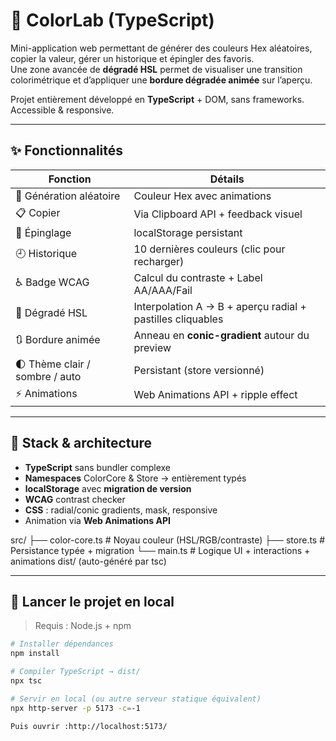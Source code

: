 # 🎨 ColorLab (TypeScript)

Mini-application web permettant de générer des couleurs Hex aléatoires, copier la valeur, gérer un historique et épingler des favoris.  
Une zone avancée de **dégradé HSL** permet de visualiser une transition colorimétrique et d’appliquer une **bordure dégradée animée** sur l’aperçu.

Projet entièrement développé en **TypeScript** + DOM, sans frameworks.  
Accessible & responsive.

---

## ✨ Fonctionnalités

| Fonction | Détails |
|---------|---------|
| 🎲 Génération aléatoire | Couleur Hex avec animations |
| 📋 Copier | Via Clipboard API + feedback visuel |
| 📌 Épinglage | localStorage persistant |
| 🕘 Historique | 10 dernières couleurs (clic pour recharger) |
| ♿ Badge WCAG | Calcul du contraste + Label AA/AAA/Fail |
| 🌈 Dégradé HSL | Interpolation A → B + aperçu radial + pastilles cliquables |
| 🔃 Bordure animée | Anneau en **conic-gradient** autour du preview |
| 🌓 Thème clair / sombre / auto | Persistant (store versionné) |
| ⚡ Animations | Web Animations API + ripple effect |

---

## 🧠 Stack & architecture

- **TypeScript** sans bundler complexe
- **Namespaces** ColorCore & Store → entièrement typés
- **localStorage** avec **migration de version**
- **WCAG** contrast checker
- **CSS** : radial/conic gradients, mask, responsive
- Animation via **Web Animations API**

src/
├── color-core.ts # Noyau couleur (HSL/RGB/contraste)
├── store.ts # Persistance typée + migration
└── main.ts # Logique UI + interactions + animations
dist/ (auto-généré par tsc)


---

## 🚀 Lancer le projet en local

> Requis : Node.js + npm

```bash
# Installer dépendances
npm install

# Compiler TypeScript → dist/
npx tsc

# Servir en local (ou autre serveur statique équivalent)
npx http-server -p 5173 -c=-1

Puis ouvrir :http://localhost:5173/